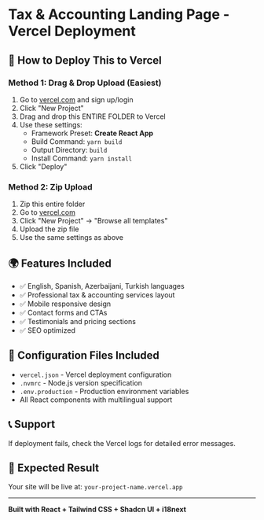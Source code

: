 # Tax & Accounting Landing Page - Vercel Deployment

## 🚀 How to Deploy This to Vercel

### Method 1: Drag & Drop Upload (Easiest)
1. Go to [vercel.com](https://vercel.com) and sign up/login
2. Click "New Project"
3. Drag and drop this ENTIRE FOLDER to Vercel
4. Use these settings:
   - Framework Preset: **Create React App**
   - Build Command: `yarn build`
   - Output Directory: `build`
   - Install Command: `yarn install`
5. Click "Deploy"

### Method 2: Zip Upload
1. Zip this entire folder
2. Go to [vercel.com](https://vercel.com)
3. Click "New Project" → "Browse all templates"
4. Upload the zip file
5. Use the same settings as above

## 🌍 Features Included
- ✅ English, Spanish, Azerbaijani, Turkish languages
- ✅ Professional tax & accounting services layout
- ✅ Mobile responsive design
- ✅ Contact forms and CTAs
- ✅ Testimonials and pricing sections
- ✅ SEO optimized

## 🔧 Configuration Files Included
- `vercel.json` - Vercel deployment configuration
- `.nvmrc` - Node.js version specification
- `.env.production` - Production environment variables
- All React components with multilingual support

## 📞 Support
If deployment fails, check the Vercel logs for detailed error messages.

## 🎯 Expected Result
Your site will be live at: `your-project-name.vercel.app`

---
**Built with React + Tailwind CSS + Shadcn UI + i18next**